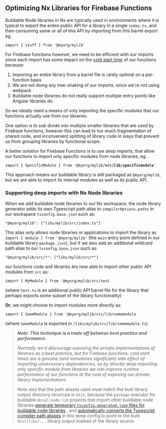 ## Optimizing Nx Libraries for Firebase Functions

Buildable Node libraries in Nx are typically used in environments where it is typical to export the entire public API for a library in a single `index.ts`, and then consuming some or all of this API by importing from this barrel export eg.

`import { stuff } from '@myorg/mylib'`

For Firebase functions however, we need to be efficient with our imports since each import has some impact on the [cold start time](https://firebase.google.com/docs/functions/tips#use_dependencies_wisely) of our functions because:

1. Importing an entire library from a barrel file is rarely optimal on a per-function basis
2. We are not doing any tree-shaking of our imports, since we're not using webpack
3. Buildable node libraries do not really support multiple entry points like Angular libraries do

So we ideally need a means of only importing the specific modules that our functions actually use from our libraries.

One option is to sub divide into multiple smaller libraries that are used by Firebase functions, however this can lead to too much fragmentation of shared code, and inconvenient splitting of library code in ways that prevent us from grouping libraries by functional scope.

A better solution for Firebase Functions is to use _deep imports_, that allow our functions to import only specific modules from node libraries, eg.

`import { SpecificModule } from '@myorg/mylib`**`/src/lib/specificmodule`**`'`

This approach means our buildable library is still packaged as `@myorg/mylib`, but we are able to import its internal modules as well as its public API.

### **Supporting deep imports with Nx Node libraries**

When we add buildable node libraries to our Nx workspace, the node library generator adds its own Typescript path alias to `compilerOptions.paths` in our workspace `tsconfig.base.json` such as:

`"@myorg/mylib": ["libs/mylib/src/index.ts"]`

This alias only allows node libraries or applications to import the library as `import { module } from '@myorg/mylib'` (the `main` entry point defined in our buildable library `package.json`), but if we also add an additional _wildcard_ path alias to our `tsconfig.base.json` such as:

`"@myorg/mylib/src/*": ["libs/mylib/src/*"]`

our functions code and libraries are now able to import other public API modules from `src` as:

`import { MyModule } from '@myorg/mylib/src/test`

(where `test.ts` is an additional public API barrel file for the library that perhaps exports some subset of the library functionality)

**Or**, we might choose to import modules more directly as:

`import { SomeModule } from '@myorg/mylib/src/lib/somemodule`

(where `SomeModule` is exported in `/libs/mylib/src/lib/somemodule.ts`)

> _**Note: This technique is a trade off between best practice and performance.**_
>
> _Normally we'd discourage exposing the private implementations of libraries as a best practice, but for Firebase functions, cold start times are a genuine (and sometimes significant) side effect of importing unnecessary dependencies, so by directly deep importing only specific module from libraries we can improve runtime performance of our functions at the cost of exposing our private library implementations._
>
> Note also that the path aliases used must match the built library output directory structure in `dist`, because the `package` executor for buildable `@nrwl/node:lib` projects that import other buildable node libraries [generate temporary `tsconfig.generated.json` files for buildable node libraries](https://github.com/nrwl/nx/blob/d007d37fb4f625fc4854d06d2e083ed778d6a3db/packages/workspace/src/utilities/buildable-libs-utils.ts#L142) , and [automatically converts the Typescript compiler path aliases](https://github.com/nrwl/nx/blob/d007d37fb4f625fc4854d06d2e083ed778d6a3db/packages/workspace/src/utilities/buildable-libs-utils.ts#L217) in this temp config to point to the built `dist/libs/...` library output instead of the library source.

